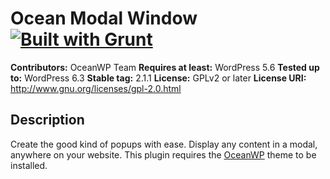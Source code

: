 # Ocean Modal Window [![Built with Grunt](https://cdn.gruntjs.com/builtwith.png)](http://gruntjs.com/)

**Contributors:** OceanWP Team
**Requires at least:** WordPress 5.6
**Tested up to:** WordPress 6.3
**Stable tag:** 2.1.1
**License:** GPLv2 or later
**License URI:** http://www.gnu.org/licenses/gpl-2.0.html

## Description

Create the good kind of popups with ease. Display any content in a modal, anywhere on your website.
This plugin requires the [OceanWP](https://oceanwp.org/) theme to be installed.
